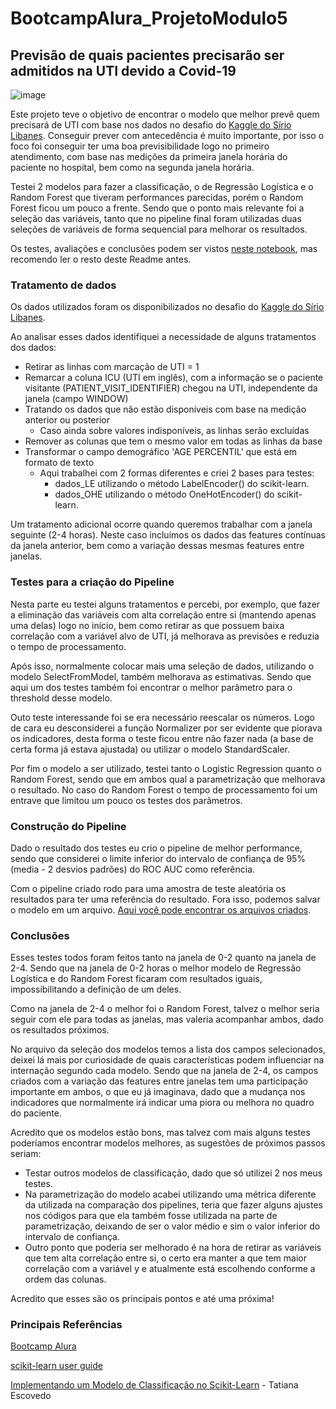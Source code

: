 # BootcampAlura_ProjetoModulo5
## Previsão de quais pacientes precisarão ser admitidos na UTI devido a Covid-19
![image](https://torresvedrasweb.pt/abc/uploads/2021/10/20200319-114657-covid192.jpg)


Este projeto teve o objetivo de encontrar o modelo que melhor prevê quem precisará de UTI com base nos dados no desafio do [Kaggle do Sírio Libanes](https://www.kaggle.com/S%C3%ADrio-Libanes/covid19). Conseguir prever com antecedência é muito importante, por isso o foco foi conseguir ter uma boa previsibilidade logo no primeiro atendimento, com base nas medições da primeira janela horária do paciente no hospital, bem como na segunda janela horária.

Testei 2 modelos para fazer a classificação, o de Regressão Logística e o Random Forest que tiveram performances parecidas, porém o Random Forest ficou um pouco a frente. Sendo que o ponto mais relevante foi a seleção das variáveis, tanto que no pipeline final foram utilizadas duas seleções de variáveis de forma sequencial para melhorar os resultados.

Os testes, avaliações e conclusões podem ser vistos [neste notebook](https://github.com/ViniciusCastillo/BootcampAlura_ProjetoModulo5/blob/main/Notebooks/Seleciona_Modelo.ipynb), mas recomendo ler o resto deste Readme antes.

### Tratamento de dados
Os dados utilizados foram os disponibilizados no desafio do [Kaggle do Sírio Libanes](https://www.kaggle.com/S%C3%ADrio-Libanes/covid19). 

Ao analisar esses dados identifiquei a necessidade de alguns tratamentos dos dados:
* Retirar as linhas com marcação de UTI = 1
* Remarcar a coluna ICU (UTI em inglês), com a informação se o paciente visitante (PATIENT_VISIT_IDENTIFIER) chegou na UTI, independente da janela (campo WINDOW)
* Tratando os dados que não estão disponíveis com base na medição anterior ou posterior
  * Caso ainda sobre valores indisponíveis, as linhas serão excluídas
* Remover as colunas que tem o mesmo valor em todas as linhas da base
* Transformar o campo demográfico 'AGE PERCENTIL' que está em formato de texto
  * Aqui trabalhei com 2 formas diferentes e criei 2 bases para testes:
    * dados_LE utilizando o método  LabelEncoder() do scikit-learn. 
    * dados_OHE utilizando o método  OneHotEncoder() do scikit-learn. 

Um tratamento adicional ocorre quando queremos trabalhar com a janela seguinte (2-4 horas). Neste caso incluímos os dados das features contínuas da janela anterior, bem como a variação dessas mesmas features entre janelas.

### Testes para a criação do Pipeline
Nesta parte eu testei alguns tratamentos e percebi, por exemplo, que fazer a eliminação das variáveis com alta correlação entre si (mantendo apenas uma delas) logo no início, bem como retirar as que possuem baixa correlação com a variável alvo de UTI, já melhorava as previsões e reduzia o tempo de processamento.

Após isso, normalmente colocar mais uma seleção de dados, utilizando o modelo SelectFromModel, também melhorava as estimativas. Sendo que aqui um dos testes também foi encontrar o melhor parâmetro para o threshold desse modelo.

Outo teste interessande foi se era necessário reescalar os números. Logo de cara eu desconsiderei a função Normalizer por ser evidente que piorava os indicadores, desta forma o teste ficou entre não fazer nada (a base de certa forma já estava ajustada) ou utilizar o modelo StandardScaler.

Por fim o modelo a ser utilizado, testei tanto o Logistic Regression quanto o Random Forest, sendo que em ambos qual a parametrização que melhorava o resultado. No caso do Random Forest o tempo de processamento foi um entrave que limitou um pouco os testes dos parâmetros.

### Construção do Pipeline
Dado o resultado dos testes eu crio o pipeline de melhor performance, sendo que considerei o limite inferior do intervalo de confiança de 95% (media - 2 desvios padrões) do ROC AUC como referência.

Com o pipeline criado rodo para uma amostra de teste aleatória os resultados para ter uma referência do resultado. Fora isso, podemos salvar o modelo em um arquivo.
[Aqui você pode encontrar os arquivos criados]().

### Conclusões
Esses testes todos foram feitos tanto na janela de 0-2 quanto na janela de 2-4. Sendo que na janela de 0-2 horas o melhor modelo de Regressão Logística e do Random Forest ficaram com resultados iguais, impossibilitando a definição de um deles.

Como na janela de 2-4 o melhor foi o Random Forest, talvez o melhor seria seguir com ele para todas as janelas, mas valeria acompanhar ambos, dado os resultados próximos.

No arquivo da seleção dos modelos temos a lista dos campos selecionados, deixei lá mais por curiosidade de quais características podem influenciar na internação segundo cada modelo. Sendo que na janela de 2-4, os campos criados com a variação das features entre janelas tem uma participação importante em ambos, o que eu já imaginava, dado que a mudança nos indicadores que normalmente irá indicar uma piora ou melhora no quadro do paciente.

Acredito que os modelos estão bons, mas talvez com mais alguns testes poderíamos encontrar modelos melhores, as sugestões de próximos passos seriam:
* Testar outros modelos de classificação, dado que só utilizei 2 nos meus testes.
* Na parametrização do modelo acabei utilizando uma métrica diferente da utilizada na comparação dos pipelines, teria que fazer alguns ajustes nos códigos para que ela também fosse utilizada na parte de parametrização, deixando de ser o valor médio e sim o valor inferior do intervalo de confiança.
* Outro ponto que poderia ser melhorado é na hora de retirar as variáveis que tem alta correlação entre si, o certo era manter a que tem maior correlação com a variável y e atualmente está escolhendo conforme a ordem das colunas.

Acredito que esses são os principais pontos e até uma próxima!

### Principais Referências
[Bootcamp Alura](https://bootcamps.alura.com.br/)

[scikit-learn user guide](https://scikit-learn.org/stable/user_guide.html)

[Implementando um Modelo de Classificação no Scikit-Learn](https://tatianaesc.medium.com/implementando-um-modelo-de-classifica%C3%A7%C3%A3o-no-scikit-learn-6206d684b377) - Tatiana Escovedo
